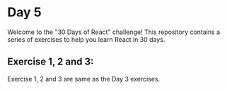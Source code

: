 # Day 5

Welcome to the "30 Days of React" challenge! This repository contains a series of exercises to help you learn React in 30 days.

## Exercise 1, 2 and 3:

Exercise 1, 2 and 3 are same as the Day 3 exercises.
